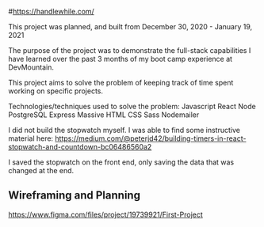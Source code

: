 #https://handlewhile.com/

This project was planned, and built from December 30, 2020 - January 19, 2021

The purpose of the project was to demonstrate the full-stack capabilities I have learned over the past 3 months of my boot camp experience at DevMountain.

This project aims to solve the problem of keeping track of time spent working on specific projects. 


Technologies/techniques used to solve the problem:
Javascript
React
Node
PostgreSQL
Express
Massive
HTML
CSS
Sass
Nodemailer


I did not build the stopwatch myself. I was able to find some instructive material here:
https://medium.com/@peterjd42/building-timers-in-react-stopwatch-and-countdown-bc06486560a2

I saved the stopwatch on the front end, only saving the data that was changed at the end. 


## Wireframing and Planning
https://www.figma.com/files/project/19739921/First-Project
